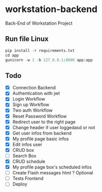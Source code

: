# workstation-backend

Back-End of Workstation Project

## Run file Linux

```python
pip install -r requirements.txt
cd app
gunicorn -w 2 -b 127.0.0.1:8000 app:app
```

## Todo

- [x] Connection Backend
- [x] Authentication with jwt
- [x] Login Workflow
- [x] Sign up Workflow
- [x] Two auth Workflow
- [X] Reset Password Workflow
- [x] Redirect user to the right page
- [x] Change header if user loggedasd or not
- [x] Get user infos from backend
- [x] My profile page basic infos
- [X] Edit infos user
- [X] CRUD box
- [ ] Search Box
- [X] CRUD schedule
- [X] My profile page box's scheduled infos
- [ ] Create Flash messages html ? Optional
- [ ] Tests Frontend
- [ ] Deploy
